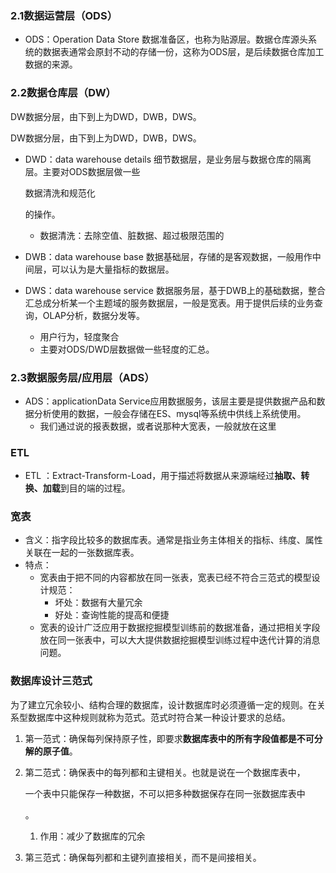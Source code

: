 ### 2.1数据运营层（ODS）

- ODS：Operation Data Store 数据准备区，也称为贴源层。数据仓库源头系统的数据表通常会原封不动的存储一份，这称为ODS层，是后续数据仓库加工数据的来源。

### 2.2数据仓库层（DW）

DW数据分层，由下到上为DWD，DWB，DWS。

DW数据分层，由下到上为DWD，DWB，DWS。

- DWD：data warehouse details 细节数据层，是业务层与数据仓库的隔离层。主要对ODS数据层做一些

  数据清洗和规范化

  的操作。

  - 数据清洗：去除空值、脏数据、超过极限范围的

- DWB：data warehouse base 数据基础层，存储的是客观数据，一般用作中间层，可以认为是大量指标的数据层。

- DWS：data warehouse service 数据服务层，基于DWB上的基础数据，整合汇总成分析某一个主题域的服务数据层，一般是宽表。用于提供后续的业务查询，OLAP分析，数据分发等。

  - 用户行为，轻度聚合
  - 主要对ODS/DWD层数据做一些轻度的汇总。

### 2.3数据服务层/应用层（ADS）

- ADS：applicationData Service应用数据服务，该层主要是提供数据产品和数据分析使用的数据，一般会存储在ES、mysql等系统中供线上系统使用。
  - 我们通过说的报表数据，或者说那种大宽表，一般就放在这里





### ETL

- ETL ：Extract-Transform-Load，用于描述将数据从来源端经过**抽取、转换、加载**到目的端的过程。

### 宽表

- 含义：指字段比较多的数据库表。通常是指业务主体相关的指标、纬度、属性关联在一起的一张数据库表。
- 特点：
  - 宽表由于把不同的内容都放在同一张表，宽表已经不符合三范式的模型设计规范：
    - 坏处：数据有大量冗余
    - 好处：查询性能的提高和便捷
  - 宽表的设计广泛应用于数据挖掘模型训练前的数据准备，通过把相关字段放在同一张表中，可以大大提供数据挖掘模型训练过程中迭代计算的消息问题。

### 数据库设计三范式

为了建立冗余较小、结构合理的数据库，设计数据库时必须遵循一定的规则。在关系型数据库中这种规则就称为范式。范式时符合某一种设计要求的总结。

1. 第一范式：确保每列保持原子性，即要求**数据库表中的所有字段值都是不可分解的原子值**。

2. 第二范式：确保表中的每列都和主键相关。也就是说在一个数据库表中，

   一个表中只能保存一种数据，不可以把多种数据保存在同一张数据库表中

   。

   1. 作用：减少了数据库的冗余

3. 第三范式：确保每列都和主键列直接相关，而不是间接相关。